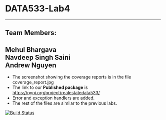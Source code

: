 # DATA533-Lab4
---
## Team Members:   
Mehul Bhargava   
Navdeep Singh Saini    
Andrew Nguyen   
---
+ The screenshot showing the coverage reports is in the file coverage_report.jpg
+ The link to our **Published package** is https://pypi.org/project/realestatedata533/     
+ Error and exception handlers are added.    
+ The rest of the files are similar to the previous labs. 

[![Build Status](https://app.travis-ci.com/navdeep94/DATA533-Lab4.svg?branch=main)](https://app.travis-ci.com/navdeep94/DATA533-Lab4)
